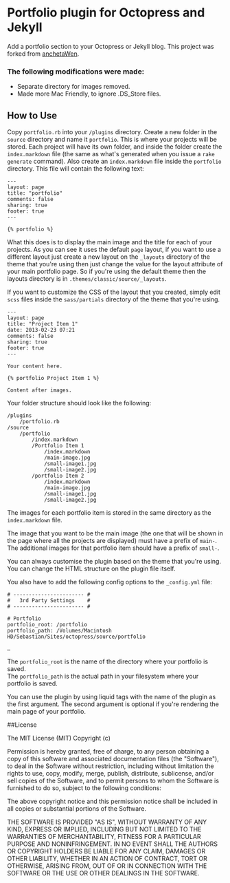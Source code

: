 # Portfolio plugin for Octopress and Jekyll

Add a portfolio section to your Octopress or Jekyll blog.
This project was forked from [anchetaWen](https://github.com/anchetaWern/portfolio-jekyll-plugin).

### The following modifications were made:

- Separate directory for images removed.
- Made more Mac Friendly, to ignore .DS_Store files.

## How to Use

Copy `portfolio.rb` into your `/plugins` directory. 
Create a new folder in the `source` directory and name it `portfolio`.
This is where your projects will be stored. Each project will have its own folder, and inside the folder create the `index.markdown` file (the same as what's generated when you issue a `rake generate` command).
Also create an `index.markdown` file inside the `portfolio` directory. This file will contain the following text:

```
---
layout: page
title: "portfolio"
comments: false
sharing: true
footer: true
---

{% portfolio %}
```

What this does is to display the main image and the title for each of your projects. 
As you can see it uses the default `page` layout, if you want to use a different layout just create a new layout on the `_layouts` directory of the theme that you're using then just change the value for the layout attribute of your main portfolio page. 
So if you're using the default theme then the layouts directory is in `.themes/classic/source/_layouts`.

If you want to customize the CSS of the layout that you created, simply edit `scss` files inside the `sass/partials` directory
of the theme that you're using.

```
---
layout: page
title: "Project Item 1"
date: 2013-02-23 07:21
comments: false
sharing: true
footer: true
---

Your content here.

{% portfolio Project Item 1 %}

Content after images.

```

Your folder structure should look like the following:

```
/plugins
	/portfolio.rb
/source
	/portfolio
		/index.markdown
		/Portfolio Item 1
			/index.markdown
			/main-image.jpg
			/small-image1.jpg
			/small-image2.jpg
		/portfolio Item 2
			/index.markdown
			/main-image.jpg
			/small-image1.jpg
			/small-image2.jpg		
```

The images for each portfolio item is stored in the same directory as the `index.markdown` file.

The image that you want to be the main image (the one that will be shown in the page where all the projects are displayed)
must have a prefix of `main-`. The additional images for that portfolio item should have a prefix of `small-`.


You can always customise the plugin based on the theme that you're using. You can change the HTML structure on the plugin file itself.

You also have to add the following config options to the `_config.yml` file:

```
# ----------------------- #
#   3rd Party Settings    #
# ----------------------- #

# Portfolio
portfolio_root: /portfolio
portfolio_path: /Volumes/Macintosh HD/Sebastian/Sites/octopress/source/portfolio

…
```

The `portfolio_root` is the name of the directory where your portfolio is saved.  
The `portfolio_path` is the actual path in your filesystem where your portfolio is saved.

You can use the plugin by using liquid tags with the name of the plugin as the first argument. The second argument is optional if you're rendering the main page of your portfolio. 

##License

The MIT License (MIT)
Copyright (c) <year> <copyright holders>
 
Permission is hereby granted, free of charge, to any person obtaining a copy of this software and associated documentation files (the "Software"), to deal in the Software without restriction, including without limitation the rights to use, copy, modify, merge, publish, distribute, sublicense, and/or sell copies of the Software, and to permit persons to whom the Software is furnished to do so, subject to the following conditions:
 
The above copyright notice and this permission notice shall be included in all copies or substantial portions of the Software.
 
THE SOFTWARE IS PROVIDED "AS IS", WITHOUT WARRANTY OF ANY KIND, EXPRESS OR IMPLIED, INCLUDING BUT NOT LIMITED TO THE WARRANTIES OF MERCHANTABILITY, FITNESS FOR A PARTICULAR PURPOSE AND NONINFRINGEMENT. IN NO EVENT SHALL THE AUTHORS OR COPYRIGHT HOLDERS BE LIABLE FOR ANY CLAIM, DAMAGES OR OTHER LIABILITY, WHETHER IN AN ACTION OF CONTRACT, TORT OR OTHERWISE, ARISING FROM, OUT OF OR IN CONNECTION WITH THE SOFTWARE OR THE USE OR OTHER DEALINGS IN THE SOFTWARE.
